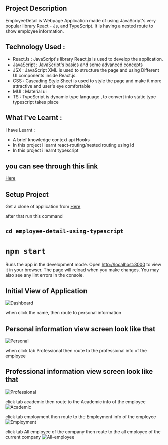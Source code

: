 ## Project Description
EmployeeDetail is Webpage Application made of using JavaScript's very popular library React - Js, and TypeScript. It is having a nested route to show employee information.

## Technology Used :

- ReactJs : JavaScript's library React.js is used to develop the application.
- JavaScript :  JavaScript's basics and some advanced concepts 
- JSX : JavaScript XML is used to structure the page and using Different UI components inside React.js.
- CSS : Cascading Style Sheet is used to style the page and make it more attractive and user's eye comfortable
- MUI : Material ui 
- TS : TypeScript is dynamic type language , to convert into static type typescript takes place

## What I've Learnt :

I have Learnt :

- A brief knowledge context api Hooks
- In this project i learnt react-routing/nested routing using Id
- In  this project i learnt typescript

## you can see through this link
[Here]( https://sachinrao-dev.github.io/employee-detail-using-typescript/)

## Setup Project

Get a clone of application from [Here](https://github.com/sachinrao-dev/employee-detail-using-typescript)

after that run this command
## `cd employee-detail-using-typescript`

# `npm start`

Runs the app in the development mode. Open [http://localhost:3000](http://localhost:3000) to view it in your browser.
The page will reload when you make changes. You may also see any lint errors in the console.


## Initial View of Application
![Dashboard](https://drive.google.com/uc?export=view&id=1cOi0xy5WkmQz30ty9UVGePFx8kJ1kNSR)

when click the name, then route to personal information

## Personal information view screen look like that
![Personal](https://drive.google.com/uc?export=view&id=1zDZKBR_eqZMPHBnBaL8O0s7bhaus5SZA)

when click tab Professional then route to the professional info of the employee
## Professional information view screen look like that  
![Professional](https://drive.google.com/uc?export=view&id=1emju5BT33VGt5HCcFsFX7LQkp2f6hzI1)

click tab academic then route to the Academic info of the employee 
![Academic](https://drive.google.com/uc?export=view&id=1icDb-enA0xqxEF8vopKPotZna_NnlylV)

click tab employment then route to the Employment info of the employee 
![Employment](https://drive.google.com/uc?export=view&id=1wrezsG-bv9-srek8TVGWTn-CP0e2Rxb1)

click tab All employee of the company then route to the all employee of the current company 
![All-employee](https://drive.google.com/uc?export=view&id=17Lzivv-LX4zCfwbqRbTnhlu7PeVQwZxs)
